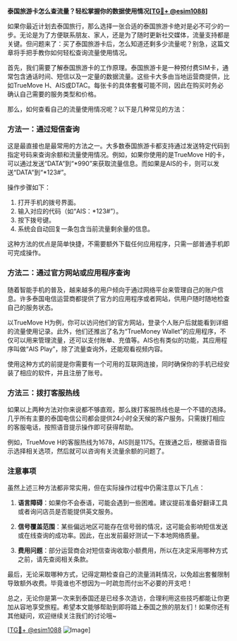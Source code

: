 **泰国旅游卡怎么查流量？轻松掌握你的数据使用情况[[TG💪+ @esim1088](https://t.me/s/esim1088)]**

如果你最近计划去泰国旅行，那么选择一张合适的泰国旅游卡绝对是必不可少的一步。无论是为了方便联系朋友、家人，还是为了随时更新社交媒体，流量支持都是关键。但问题来了：买了泰国旅游卡后，怎么知道还剩多少流量呢？别急，这篇文章将手把手教你如何轻松查询流量使用情况。

首先，我们需要了解泰国旅游卡的工作原理。泰国旅游卡是一种预付费SIM卡，通常包含通话时间、短信以及一定量的数据流量。这些卡大多由当地运营商提供，比如TrueMove H、AIS或DTAC。每张卡的具体套餐可能不同，因此在购买时务必确认自己需要的服务类型和价格。

那么，如何查看自己的流量使用情况呢？以下是几种常见的方法：

### 方法一：通过短信查询

这是最直接也是最常用的方法之一。大多数泰国旅游卡都支持通过发送特定代码到指定号码来查询余额和流量使用情况。例如，如果你使用的是TrueMove H的卡，可以通过发送“DATA”到“*990”来获取流量信息。而如果是AIS的卡，则可以发送“DATA”到“*123#”。

操作步骤如下：
1. 打开手机的拨号界面。
2. 输入对应的代码（如“AIS：*123#”）。
3. 按下拨号键。
4. 系统会自动回复一条包含当前流量剩余量的信息。

这种方法的优点是简单快捷，不需要额外下载任何应用程序，只需一部普通手机即可完成操作。

### 方法二：通过官方网站或应用程序查询

随着智能手机的普及，越来越多的用户倾向于通过网络平台来管理自己的账户信息。许多泰国电信运营商都提供了官方的应用程序或者网站，供用户随时随地检查自己的服务状态。

以TrueMove H为例，你可以访问他们的官方网站，登录个人账户后就能看到详细的流量使用记录。此外，他们还推出了名为“TrueMoney Wallet”的应用程序，不仅可以用来管理流量，还可以支付账单、充值等。AIS也有类似的功能，其应用程序叫做“AIS Play”，除了流量查询外，还能观看视频内容。

使用这种方式的前提是你需要有一个可用的互联网连接，同时确保你的手机已经安装了相应的软件，并且注册了账号。

### 方法三：拨打客服热线

如果以上两种方法对你来说都不够直观，那么拨打客服热线也是一个不错的选择。几乎所有主要的泰国电信公司都会提供24小时全天候的客户服务。只需拨打相应的客服电话，按照语音提示操作即可获得帮助。

例如，TrueMove H的客服热线为1678，AIS则是1175。在拨通之后，根据语音指示选择相关选项，然后就可以咨询有关流量余额的问题了。

### 注意事项

虽然上述三种方法都非常实用，但在实际操作过程中仍需注意以下几点：

1. **语言障碍**：如果你不会泰语，可能会遇到一些困难。建议提前准备好翻译工具或者询问店员是否能提供英文服务。
   
2. **信号覆盖范围**：某些偏远地区可能存在信号弱的情况，这可能会影响短信发送或在线查询的成功率。因此，在出发前最好测试一下本地网络质量。

3. **费用问题**：部分运营商会对短信查询收取小额费用，所以在决定采用哪种方式之前，请先查阅相关条款。

最后，无论采取哪种方式，记得定期检查自己的流量消耗情况，以免超出套餐限制导致额外收费。毕竟谁也不想因为一时疏忽而付出不必要的开支吧！

总之，无论你是第一次来到泰国还是已经多次造访，合理利用这些技巧都能让你更加从容地享受旅程。希望本文能够帮助到即将踏上泰国之旅的朋友们！如果你还有其他疑问，欢迎继续关注我们的讨论哦~

[[TG💪+ @esim1088](https://t.me/s/esim1088) ![Image](https://i.postimg.cc/4NQfJmqS/Snipaste-2025-05-13-00-14-12.png)]